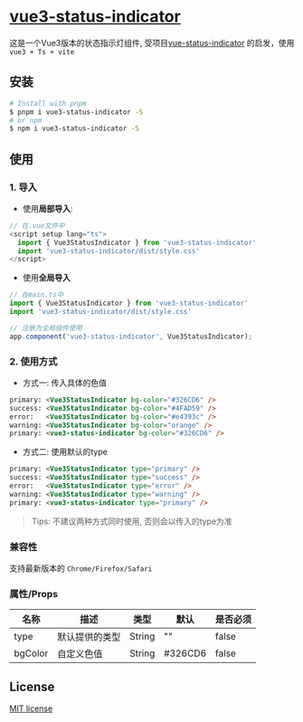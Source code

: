 # [vue3-status-indicator](https://github.com/guxuerui/vue3-status-indicator)

这是一个Vue3版本的状态指示灯组件, 受项目[vue-status-indicator](https://github.com/coderdiaz/vue-status-indicator#readme) 的启发，使用`vue3 + Ts + vite`

## 安装
```sh
# Install with pnpm
$ pnpm i vue3-status-indicator -S
# or npm
$ npm i vue3-status-indicator -S
```
## 使用

### 1. 导入
- 使用**局部导入**:
```ts
// 在.vue文件中
<script setup lang="ts">
  import { Vue3StatusIndicator } from 'vue3-status-indicator'
  import 'vue3-status-indicator/dist/style.css'
</script>
```
- 使用**全局导入**
```ts
// 在main.ts中
import { Vue3StatusIndicator } from 'vue3-status-indicator'
import 'vue3-status-indicator/dist/style.css'

// 注册为全局组件使用
app.component('vue3-status-indicator', Vue3StatusIndicator);
```
### 2. 使用方式
- 方式一: 传入具体的色值
```html
primary: <Vue3StatusIndicator bg-color="#326CD6" />
success: <Vue3StatusIndicator bg-color="#4FAD59" />
error:   <Vue3StatusIndicator bg-color="#e4393c" />
warning: <Vue3StatusIndicator bg-color="orange" />
primary: <vue3-status-indicator bg-color="#326CD6" />
```
- 方式二: 使用默认的type
```html
primary: <Vue3StatusIndicator type="primary" />
success: <Vue3StatusIndicator type="success" />
error:   <Vue3StatusIndicator type="error" />
warning: <Vue3StatusIndicator type="warning" />
primary: <vue3-status-indicator type="primary" />
```

> Tips: 不建议两种方式同时使用, 否则会以传入的type为准

### 兼容性
支持最新版本的 `Chrome/Firefox/Safari`

### 属性/Props
|名称|描述|类型|默认|是否必须|
|---|---|---|---|---|
|type|默认提供的类型|String|""|false|
|bgColor|自定义色值|String|#326CD6|false|

## License
[MIT license](https://github.com/guxuerui/vue3-status-indicator/blob/main/LICENSE)
